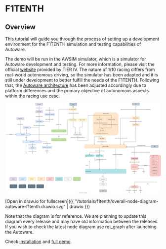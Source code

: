# F1TENTH

## Overview

This tutorial will guide you through the process of setting up a development environment for the F1TENTH simulation and testing capabilities of Autoware. 

The demo will be run in the AWSIM simulator, which is a simulator for Autoware development and testing. For more information, please visit the official [website](https://tier4.github.io/AWSIM/) provided by TIER IV. The nature of 1/10 racing differs from real-world autonomous driving, so the simulator has been adapted and it is still under development to better fulfill the needs of the F1TENTH. Following that, the [Autoware architecture](../../design/autoware-architecture/node-diagram/index.md#autoware-universe) has been adjusted accordingly due to platform differences and the primary objective of autonomous aspects within the racing use case.

![Node diagram](overall-node-diagram-autoware-f1tenth.drawio.svg)

[Open in draw.io for fullscreen]({{ "/tutorials/f1tenth/overall-node-diagram-autoware-f1tenth.drawio.svg" | drawio }})

Note that the diagram is for reference. We are planning to update this diagram every release and may have old information between the releases.
If you wish to check the latest node diagram use rqt_graph after launching the Autoware.

Check [installation](installation.md) and [full demo](full-demo.md).